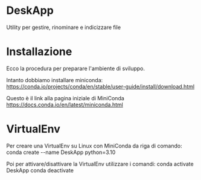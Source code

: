 # DeskApp
Utility per gestire, rinominare e indicizzare file

# Installazione

Ecco la procedura per preparare l'ambiente di sviluppo.

Intanto dobbiamo installare miniconda:
https://conda.io/projects/conda/en/stable/user-guide/install/download.html

Questo è il link alla pagina iniziale di MiniConda
https://docs.conda.io/en/latest/miniconda.html


# VirtualEnv
Per creare una VirtualEnv su Linux con MiniConda da riga di comando:
conda create --name DeskApp python=3.10

Poi per attivare/disattivare la VirtualEnv utilizzare i comandi:
conda activate DeskApp
conda deactivate


